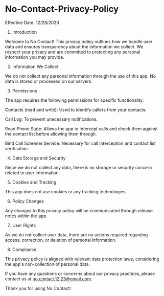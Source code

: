 # No-Contact-Privacy-Policy

Effective Date: 12/28/2023

1. Introduction

Welcome to No Contact! This privacy policy outlines how we handle user data and ensures transparency about the information we collect. We respect your privacy and are committed to protecting any personal information you may provide.

2. Information We Collect

We do not collect any personal information through the use of this app. No data is stored or processed on our servers.

3. Permissions

The app requires the following permissions for specific functionality:

Contacts (read and write): Used to identify callers from your contacts.

Call Log: To prevent unecessary notifications.

Read Phone State: Allows the app to intercept calls and check them against the contact list before allowing them through.

Bind Call Screener Service: Necessary for call interception and contact list verification.

4. Data Storage and Security

Since we do not collect any data, there is no storage or security concern related to user information.

5. Cookies and Tracking

This app does not use cookies or any tracking technologies.

6. Policy Changes

Any changes to this privacy policy will be communicated through release notes within the app.

7. User Rights

As we do not collect user data, there are no actions required regarding access, correction, or deletion of personal information.

8. Compliance

This privacy policy is aligned with relevant data protection laws, considering the app's non-collection of personal data.

If you have any questions or concerns about our privacy practices, please contact us at no.contact.12.23@gmail.com.

Thank you for using No Contact!
